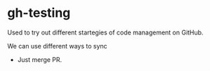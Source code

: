 # gh-testing
Used to try out different startegies of code management on GitHub.

We can use different ways to sync

- Just merge PR.
